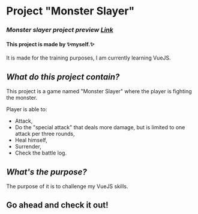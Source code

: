 # **Project "Monster Slayer"**
 
### *Monster slayer project preview [Link](https://myers32.github.io/Monster-slayer-vuejs/)*

#### This project is made by ✨myself.✨ 
It is made for the training purposes, I am currently learning VueJS.

## *What do this project contain?*

This project is a game named "Monster Slayer" where the player is fighting the monster.

Player is able to:
- Attack,
- Do the "special attack" that deals more damage, but is limited to one attack per three rounds,
- Heal himself,
- Surrender,
- Check the battle log.

## *What's the purpose?*

The purpose of it is to challenge my VueJS skills.

## Go ahead and check it out!
